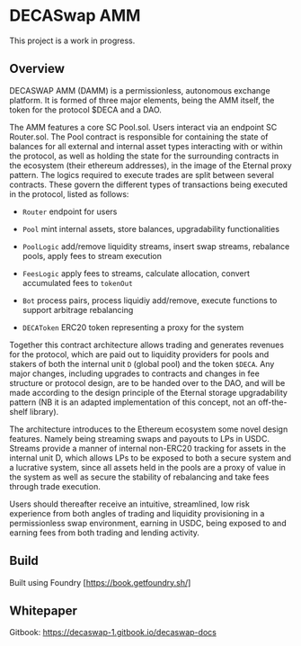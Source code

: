 # DECASwap AMM

This project is a work in progress.

## Overview

DECASWAP AMM (DAMM) is a permissionless, autonomous exchange platform. It is formed of three major elements, being the AMM itself, the token for the protocol $DECA and a DAO.

The AMM features a core SC Pool.sol. Users interact via an endpoint SC Router.sol. The Pool contract is responsible for containing the state of balances for all external and internal asset types interacting with or within the protocol, as well as holding the state for the surrounding contracts in the ecosystem (their ethereum addresses), in the image of the Eternal proxy pattern. The logics required to execute trades are split between several contracts. These govern the different types of transactions being executed in the protocol, listed as follows:

- `Router` endpoint for users

- `Pool` mint internal assets, store balances, upgradability functionalities

- `PoolLogic` add/remove liquidity streams, insert swap streams, rebalance pools, apply fees to stream execution

- `FeesLogic` apply fees to streams, calculate allocation, convert accumulated fees to `tokenOut`

- `Bot` process pairs, process liquidiy add/remove, execute functions to support arbitrage rebalancing

- `DECAToken` ERC20 token representing a proxy for the system

Together this contract architecture allows trading and generates revenues for the protocol, which are paid out to liquidity providers for pools and stakers of both the internal unit `D` (global pool) and the token `$DECA`. Any major changes, including upgrades to contracts and changes in fee structure or protocol design, are to be handed over to the DAO, and will be made according to the design principle of the Eternal storage upgradability pattern (NB it is an adapted implementation of this concept, not an off-the-shelf library).

The architecture introduces to the Ethereum ecosystem some novel design features. Namely being streaming swaps and payouts to LPs in USDC. Streams provide a manner of internal non-ERC20 tracking for assets in the internal unit D, which allows LPs to be exposed to both a secure system and a lucrative system, since all assets held in the pools are a proxy of value in the system as well as secure the stability of rebalancing and take fees through trade execution.

Users should thereafter receive an intuitive, streamlined, low risk experience from both angles of trading and liquidity provisioning in a permissionless swap environment, earning in USDC, being exposed to and earning fees from both trading and lending activity.

## Build

Built using Foundry [https://book.getfoundry.sh/]

## Whitepaper

Gitbook: https://decaswap-1.gitbook.io/decaswap-docs

